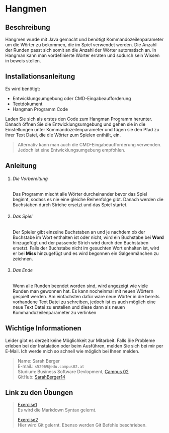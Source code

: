 # Hangmen

## Beschreibung
Hangmen wurde mit Java gemacht und benötigt Kommandozeilenparameter um die Wörter zu bekommen, die im Spiel verwendet werden. Die Anzahl der Runden passt sich somit an die Anzahl der Wörter automatisch an. In Hangman kann man vordefinierte Wörter erraten und sodurch sein Wissen in beweis stellen. 


## Installationsanleitung
Es wird benötigt:
 - Entwicklungsumgebung oder CMD-Eingabeaufforderung
 - Textdokument
 - Hangman Programm Code

Laden Sie sich als erstes den Code zum Hangman Programm herunter. Danach öffnen Sie die Entwicklungsumgebung und gehen sie in die Einstellungen unter Kommandozeilenparameter und fügen sie den Pfad zu ihrer Text Datei, die die Wörter zum Spielen enthält, ein.

 > Alternativ kann man auch die CMD-Eingabeaufforderung verwenden. Jedoch ist eine Entwicklungsumgebung empfohlen.

## Anleitung
 1.  ###### Die Vorbereitung 
      Das Programm mischt alle Wörter durcheinander bevor das Spiel beginnt, sodass es nie eine gleiche Reihenfolge gibt. Danach werden die Buchstaben durch Striche ersetzt und das Spiel startet. 
 
 2.  ###### Das Spiel
     Der Spieler gibt einzelne Buchstaben an und je nachdem ob der Buchstabe im Wort enthalten ist oder nicht, wird ein Buchstabe bei **Word** hinzugefügt und der passende Strich wird durch den Buchstaben ersetzt. Falls der Buchstabe nicht im gesuchten Wort enhalten ist, wird er bei **Miss** hinzugefügt und es wird begonnen ein Galgenmänchen zu zeichnen. 
 
3.  ###### Das Ende 
     Wenn alle Runden beendet worden sind, wird angezeigt wie viele Runden man gewonnen hat. Es kann nocheinmal mit neuen Wörtern gespielt werden. Am einfachsten dafür wäre neue Wörter in die bereits vorhandene Text Datei zu schreiben, jedoch ist es auch möglich eine neue Text Datei zu erstellen und diese dann als neuen Kommandozeilenparameter zu verlinken
 
## Wichtige Informationen
Leider gibt es derzeit keine Möglichkeit zur Mitarbeit. Falls Sie Probleme erleben bei der Instalation oder beim Ausführen, melden Sie sich bei mir per E-Mail. Ich werde mich so schnell wie möglich bei Ihnen melden. 

>Name: Sarah Berger\
E-mail.: `s52969@edu.campus02.at`\
Studium: Business Software Devlopment, [Campus 02](https://www.campus02.at)\
> GitHub: [SarahBerger14](https://github.com/SarahBerger14)
 

## Link zu den Übungen
>[Exercise1](exercise1.md)\
Es wird die Markdown Syntax gelernt.
> 
>[Exercise2](exercise2.md)\
> Hier wird Git gelernt. Ebenso werden Git Befehle beschrieben.